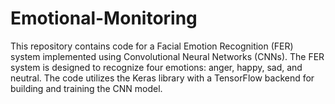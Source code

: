 # Emotional-Monitoring
This repository contains code for a Facial Emotion Recognition (FER) system implemented using Convolutional Neural Networks (CNNs). The FER system is designed to recognize four emotions: anger, happy, sad, and neutral. The code utilizes the Keras library with a TensorFlow backend for building and training the CNN model.

